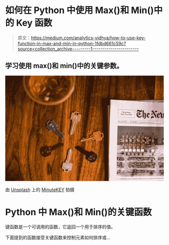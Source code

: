 # 如何在 Python 中使用 Max()和 Min()中的 Key 函数

> 原文：<https://medium.com/analytics-vidhya/how-to-use-key-function-in-max-and-min-in-python-1fdbd661c59c?source=collection_archive---------1----------------------->

## 学习使用 max()和 min()中的关键参数。

![](img/0267b4663aa06c6fee19d5f03db636b0.png)

由 [Unsplash](https://unsplash.com/s/photos/key?utm_source=unsplash&utm_medium=referral&utm_content=creditCopyText) 上的 [MinuteKEY](https://unsplash.com/@minutekey?utm_source=unsplash&utm_medium=referral&utm_content=creditCopyText) 拍摄

# Python 中 Max()和 Min()的关键函数

键函数是一个可调用的函数，它返回一个用于排序的值。

下面提到的函数接受关键函数来控制元素如何排序或…